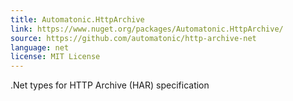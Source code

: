 ```yaml
---
title: Automatonic.HttpArchive
link: https://www.nuget.org/packages/Automatonic.HttpArchive/
source: https://github.com/automatonic/http-archive-net
language: net
license: MIT License
---
```


.Net types for HTTP Archive (HAR) specification

